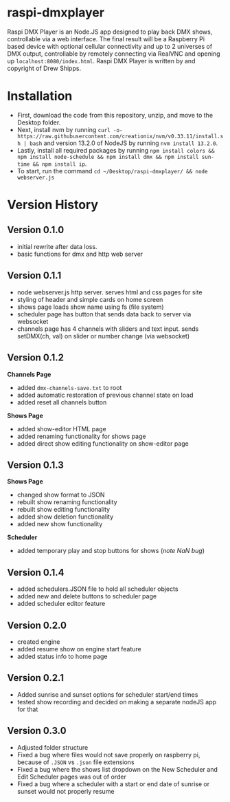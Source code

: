 # raspi-dmxplayer
Raspi DMX Player is an Node.JS app designed to play back DMX shows, controllable via a web interface. The final result will be a Raspberry Pi based device with optional cellular connectivity and up to 2 universes of DMX output, controllable by remotely connecting via RealVNC and opening up `localhost:8080/index.html`. Raspi DMX Player is written by and copyright of Drew Shipps.


# Installation
- First, download the code from this repository, unzip, and move to the Desktop folder.
- Next, install nvm by running `curl -o- https://raw.githubusercontent.com/creationix/nvm/v0.33.11/install.sh | bash` and version 13.2.0 of NodeJS by running `nvm install 13.2.0`.
- Lastly, install all required packages by running `npm install colors && npm install node-schedule && npm install dmx && npm install sun-time && npm install ip`.
- To start, run the command `cd ~/Desktop/raspi-dmxplayer/ && node webserver.js`


# Version History
## Version 0.1.0 
- initial rewrite after data loss. 
- basic functions for dmx and http web server

## Version 0.1.1 
- node webserver.js http server. serves html and css pages for site
- styling of header and simple cards on home screen
- shows page loads show name using fs (file system)
- scheduler page has button that sends data back to server via websocket
- channels page has 4 channels with sliders and text input. sends setDMX(ch, val) on slider or number change (via websocket)

## Version 0.1.2
**Channels Page**
- added `dmx-channels-save.txt` to root
- added automatic restoration of previous channel state on load
- added reset all channels button

**Shows Page**
- added show-editor HTML page
- added renaming functionality for shows page
- added direct show editing functionality on show-editor page

## Version 0.1.3
**Shows Page**
- changed show format to JSON
- rebuilt show renaming functionality
- rebuilt show editing functionality
- added show deletion functionality
- added new show functionality

**Scheduler**
- added temporary play and stop buttons for shows (*note NaN bug*)

## Version 0.1.4
- added schedulers.JSON file to hold all scheduler objects
- added new and delete buttons to scheduler page
- added scheduler editor feature

## Version 0.2.0
- created engine
- added resume show on engine start feature
- added status info to home page

## Version 0.2.1
- Added sunrise and sunset options for scheduler start/end times
- tested show recording and decided on making a separate nodeJS app for that

## Version 0.3.0
- Adjusted folder structure
- Fixed a bug where files would not save properly on raspberry pi, because of `.JSON` vs `.json` file extensions
- Fixed a bug where the shows list dropdown on the New Scheduler and Edit Scheduler pages was out of order
- Fixed a bug where a scheduler with a start or end date of sunrise or sunset would not properly resume
